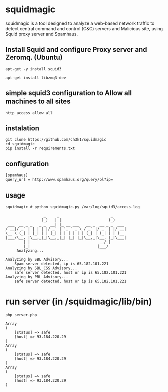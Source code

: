 # squidmagic

squidmagic is a tool designed to analyze a web-based network traffic to detect central command and control (C&C) servers and Malicious site, using Squid proxy server and Spamhaus.

## Install Squid and configure Proxy server and Zeromq. (Ubuntu)

```
apt-get -y install squid3
```
```
apt-get install libzmq3-dev
```

## simple squid3 configuration to Allow all machines to all sites

```
http_access allow all 
```

## instalation

	git clone https://github.com/ch3k1/squidmagic
	cd squidmagic
	pip install -r requirements.txt

## configuration

```
[spamhaus]
query_url = http://www.spamhaus.org/query/bl?ip=
```

## usage

```
squidmagic # python squidmagic.py /var/log/squid3/access.log

                 _     _                       _      
                (_)   | |                     (_)     
 ___  __ _ _   _ _  __| |_ __ ___   __ _  __ _ _  ___ 
/ __|/ _` | | | | |/ _` | '_ ` _ \ / _` |/ _` | |/ __|
\__ \ (_| | |_| | | (_| | | | | | | (_| | (_| | | (__ 
|___/\__, |\__,_|_|\__,_|_| |_| |_|\__,_|\__, |_|\___|
        | |                               __/ |       
        |_|                              |___/        
     Analyzing...

Analyzing by SBL Advisory...
	Spam server detected, ip is 65.182.101.221
Analyzing by SBL_CSS Advisory...
	safe server detected, host or ip is 65.182.101.221
Analyzing by PBL Advisory...
	safe server detected, host or ip is 65.182.101.221

```

# run server (in /squidmagic/lib/bin)

```
php server.php

Array
(
    [status] => safe
    [host] => 93.184.220.29
)
Array
(
    [status] => safe
    [host] => 93.184.220.29
)
Array
(
    [status] => safe
    [host] => 93.184.220.29
)

```

